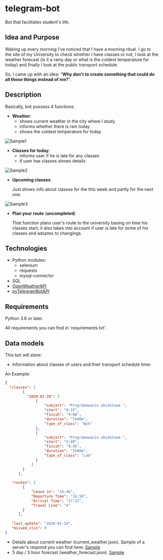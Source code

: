 # telegram-bot
Bot that facilitates student's life.
## Idea and Purpose
Waking up every morning I've noticed that I have a morning ritual.
I go to the site of my University to check whether I have classes or not, I look at the weather forecast (is it a rainy day or what is the coldest temperature for today) and finally I look at the public transport schedule. 

So, I came up with an idea: "**Why don't to create something that could do all those things instead of me?**".

## Description
Basically, bot possess 4 functions:
* **Weather**:
  * shows current weather in the city where I study
  * informs whether there is rain today
  * shows the coldest temperature for today
  
![Sample1](https://github.com/Kavtorev/telegram-bot/blob/master/screens/weather.png)
  
* **Classes for today**:
  * informs user if he is late for any classes
  * if user has classes shows details

![Sample2](https://github.com/Kavtorev/telegram-bot/blob/master/screens/classes%20for%20today.png)

* **Upcoming classes**:

  Just shows info about classes for the this week and partly for the next one.

![Sample3](https://github.com/Kavtorev/telegram-bot/blob/master/screens/upcoming%20classes.png)

* **Plan your route** (**uncompleted**)

  That function plans user's route to the university basing on time his classes start, it also takes into account if user is   late for some of his classes and adoptes to changings.

## Technologies
* Python modules:
  * selenium
  * requests
  * mysql-connector
* SQL
* [OpenWeatherAPI](https://openweathermap.org/api)
* [pyTelegramBotAPI](https://github.com/eternnoir/pyTelegramBotAPI)

## Requirements
Python 3.6 or later. 

All requirements you can find in 'requirements.txt'.

## Data models
This bot will store:
* Information about classes of users and their transport schedule time:

An Example:
```json
{
  "classes": [
        {
          "2020-01-20": [
              {
                  "subject": "Programowanie obiektowe ",
                  "start": "8:15",
                  "finish": "9:00",
                  "duration": "1h00m",
                  "type_of_class": "Wyk"
              },
              {
                  "subject": "Programowanie obiektowe ",
                  "start": "9:00",
                  "finish": "9:45",
                  "duration": "1h00m",
                  "type_of_class": "Lab"
              }
            ]
        }
      ],
      
   "routes": [
        {
            "Leave in": "16:46",
            "Departure Time": "16:50",
            "Arrival Time": "17:22",
            "Travel Line": "4"
        }
      ],
      
   "last_update": "2020-01-19",
   "missed_clss": 0
}   
```
* Details about current weather (current_weather.json). Sample of a server's respond you can find here: [Sample](https://openweathermap.org/current)
* 5 day / 3 hour forecast (weather_forecast.json). [Sample](https://openweathermap.org/forecast5)


